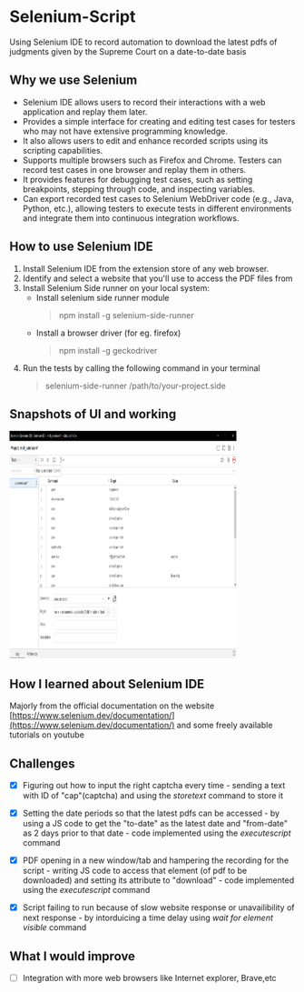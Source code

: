 # Selenium-Script #

Using Selenium IDE to record automation to download the latest pdfs of judgments given by the Supreme Court on a date-to-date basis


## Why we use Selenium ##

- Selenium IDE allows users to record their interactions with a web application and replay them later. 
- Provides a simple interface for creating and editing test cases for testers who may not have extensive programming knowledge.
- It also allows users to edit and enhance recorded scripts using its scripting capabilities. 
- Supports multiple browsers such as Firefox and Chrome. Testers can record test cases in one browser and replay them in others.
- It provides features for debugging test cases, such as setting breakpoints, stepping through code, and inspecting variables. 
- Can export recorded test cases to Selenium WebDriver code (e.g., Java, Python, etc.), allowing testers to execute tests in different environments and integrate them into continuous integration workflows.

## How to use Selenium IDE ## 

1. Install Selenium IDE from the extension store of any web browser.
2. Identify and select a website that you'll use to access the PDF files from
3. Install Selenium Side runner on your local system:
   - Install selenium side runner module
       > npm install -g selenium-side-runner
   - Install a browser driver (for eg. firefox)
       > npm install -g geckodriver
4. Run the tests by calling the following command in your terminal
     > selenium-side-runner /path/to/your-project.side

## Snapshots of UI and working ##
<img src="https://github.com/srujan-bidgar/Selenium-IDE-script/blob/main/Screenshot%202024-03-04%20015323.png" width="400" height="400" />
     
## How I learned about Selenium IDE ##

Majorly from the official documentation on the website [https://www.selenium.dev/documentation/](https://www.selenium.dev/documentation/) and some freely available tutorials on youtube


## Challenges ##
- [x] Figuring out how to input the right captcha every time - sending a text with ID of "cap"(captcha) and using the _storetext_ command to store it
- [x] Setting the date periods so that the latest pdfs can be accessed - by using a JS code to get the "to-date" as the latest date and "from-date" as 2 days prior to that date - code implemented using the    _executescript_ command
- [x] PDF opening in a new window/tab and hampering the recording for the script - writing JS code to access that element (of pdf to be downloaded) and setting its attribute to "download" - code implemented using the    _executescript_ command
- [x] Script failing to run because of slow website response or unavailibility of next response - by intorduicing a time delay using _wait for element visible_ command


## What I would improve ##

-[ ] Integration with more web browsers like Internet explorer, Brave,etc



